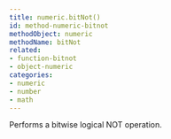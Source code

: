 ```yaml
---
title: numeric.bitNot()
id: method-numeric-bitnot
methodObject: numeric
methodName: bitNot
related:
- function-bitnot
- object-numeric
categories:
- numeric
- number
- math
---
```


Performs a bitwise logical NOT operation.
